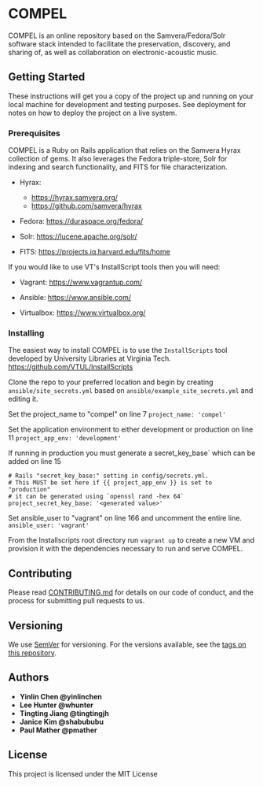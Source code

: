 # COMPEL

COMPEL is an online repository based on the Samvera/Fedora/Solr software stack intended to facilitate the preservation, discovery, and sharing of, as well as collaboration on electronic-acoustic music.

## Getting Started

These instructions will get you a copy of the project up and running on your local machine for development and testing purposes. See deployment for notes on how to deploy the project on a live system.

### Prerequisites

COMPEL is a Ruby on Rails application that relies on the Samvera Hyrax collection of gems. It also leverages the Fedora triple-store, Solr for indexing and search functionality, and FITS for file characterization.

* Hyrax:
  - https://hyrax.samvera.org/ 
  - https://github.com/samvera/hyrax

* Fedora: https://duraspace.org/fedora/

* Solr: https://lucene.apache.org/solr/

* FITS: https://projects.iq.harvard.edu/fits/home

If you would like to use VT's InstallScript tools then you will need:

* Vagrant: https://www.vagrantup.com/

* Ansible: https://www.ansible.com/

* Virtualbox: https://www.virtualbox.org/

### Installing

The easiest way to install COMPEL is to use the `InstallScripts` tool developed by University Libraries at Virginia Tech. https://github.com/VTUL/InstallScripts

Clone the repo to your preferred location and begin by creating `ansible/site_secrets.yml` based on `ansible/example_site_secrets.yml` and editing it.

Set the project_name to "compel" on line 7
`project_name: 'compel'`

Set the application environment to either development or production on line 11
`project_app_env: 'development'`

If running in production you must generate a secret_key_base` which can be added on line 15
```
# Rails "secret_key_base:" setting in config/secrets.yml.
# This MUST be set here if {{ project_app_env }} is set to "production"
# it can be generated using `openssl rand -hex 64`
project_secret_key_base: '<generated value>'
```

Set ansible_user to "vagrant" on line 166 and uncomment the entire line.
`ansible_user: 'vagrant'`

From the Installscripts root directory run `vagrant up` to create a new VM and provision it with the dependencies necessary to run and serve COMPEL.



## Contributing

Please read [CONTRIBUTING.md](https://github.com/VTUL/compel/blob/LIBTD-1805/CONTRIBUTING.md) for details on our code of conduct, and the process for submitting pull requests to us.

## Versioning

We use [SemVer](http://semver.org/) for versioning. For the versions available, see the [tags on this repository](https://github.com/VTUL/compel/tags). 

## Authors

* **Yinlin Chen @yinlinchen**
* **Lee Hunter @whunter**
* **Tingting Jiang @tingtingjh**
* **Janice Kim @shabububu**
* **Paul Mather @pmather**

## License

This project is licensed under the MIT License

